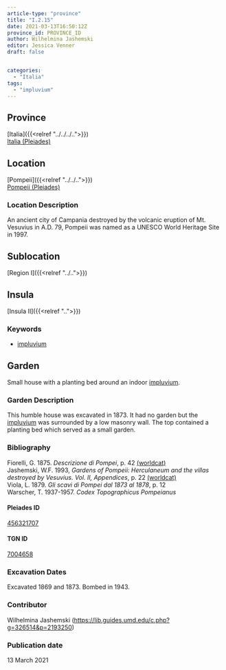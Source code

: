 ```yaml
---
article-type: "province"
title: "I.2.15"
date: 2021-03-13T16:50:12Z
province_id: PROVINCE_ID
author: Wilhelmina Jashemski
editor: Jessica Venner
draft: false


categories:
  - "Italia"
tags:
  - "impluvium"
---
```


## Province
[Italia]({{<relref "../../../..">}}) \
[Italia (Pleiades)](https://pleiades.stoa.org/places/1052)

## Location
[Pompeii]({{<relref "../../..">}}) \
[Pompeii (Pleiades)](https://pleiades.stoa.org/places/433032)


### Location Description
An ancient city of Campania destroyed by the volcanic eruption of Mt. Vesuvius in A.D. 79, Pompeii was named as a UNESCO World Heritage Site in 1997.

## Sublocation
[Region I]({{<relref "../..">}})
## Insula
[Insula II]({{<relref "..">}})

### Keywords
- [impluvium](http://vocab.getty.edu/page/aat/300129867)

## Garden
Small house with a planting bed around an indoor [impluvium](http://vocab.getty.edu/page/aat/300129867).

### Garden Description
This humble house was excavated in 1873. It had no garden but the [impluvium](http://vocab.getty.edu/page/aat/300129867) was surrounded by a low masonry wall. The top contained a planting bed which served as a small garden.


### Bibliography

Fiorelli, G. 1875. *Descrizione di Pompei*, p. 42 [(worldcat)](https://www.worldcat.org/title/descrizione-di-pompei/oclc/9528380)   
Jashemski, W.F. 1993, *Gardens of Pompeii: Herculaneum and the villas destroyed by Vesuvius. Vol. II, Appendices*, p. 22  [(worldcat)](https://www.worldcat.org/title/gardens-of-pompeii-herculaneum-and-the-villas-destroyed-by-vesuvius-volume-2-appendices/oclc/222353569)  
Viola, L. 1879. *Gli scavi di Pompei dal 1873 al 1878*, p. 12  
Warscher, T. 1937-1957. *Codex Topographicus Pompeianus*

<!--#### Periodo ID-->

<!-- [PERIODO_ID](https://pleiades.stoa.org/places/PLEIADES_ID) -->

#### Pleiades ID
[456321707](https://pleiades.stoa.org/places/456321707)

#### TGN ID
[7004658](http://vocab.getty.edu/page/tgn/7004658)

###  Excavation Dates
Excavated 1869 and 1873. Bombed in 1943.

### Contributor
Wilhelmina Jashemski (https://lib.guides.umd.edu/c.php?g=326514&p=2193250)


### Publication date
13 March 2021

<!-- DATE -->

